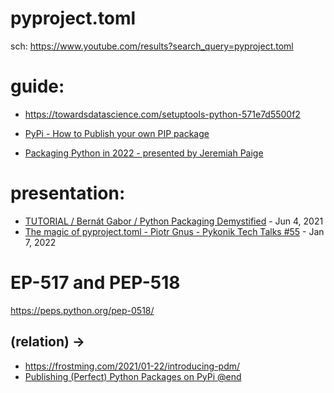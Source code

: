 # pyproject.toml
sch: https://www.youtube.com/results?search_query=pyproject.toml

# guide:
- https://towardsdatascience.com/setuptools-python-571e7d5500f2

- [PyPi - How to Publish your own PIP package](https://youtu.be/v4bkJef4W94)

- [Packaging Python in 2022 - presented by Jeremiah Paige](https://youtu.be/RXoDukRu9G4)

# presentation:
- [TUTORIAL / Bernát Gabor / Python Packaging Demystified](https://youtu.be/ApDThpsr2Fw) - Jun 4, 2021
- [The magic of pyproject.toml - Piotr Gnus - Pykonik Tech Talks #55](https://youtu.be/ONgeNHWIFKM) - Jan 7, 2022


# EP-517 and PEP-518
https://peps.python.org/pep-0518/

## (relation) ->
- https://frostming.com/2021/01-22/introducing-pdm/
- [Publishing (Perfect) Python Packages on PyPi @end](https://youtu.be/GIF3LaRqgXo?t=1721)
